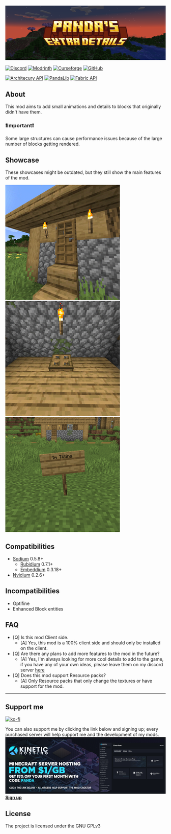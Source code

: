 ![](https://github.com/PandaDap2006/Pandas-Extra-Details/blob/master/assets_for_readme/banner.png?raw=true)

[![Discord](https://img.shields.io/discord/1021703635178115122?style=for-the-badge&logo=discord&label=Discord&labelColor=black&color=lightblue)](https://discord.gg/wjPt4vEfXb)
[![Modrinth](https://img.shields.io/modrinth/dt/RQ7OrTFx?style=for-the-badge&logo=modrinth&label=Modrinth&labelColor=black&color=green)](https://modrinth.com/mod/pandas-extra-details)
[![Curseforge](https://img.shields.io/curseforge/dt/883585?style=for-the-badge&logo=curseforge&label=Curseforge&labelColor=black&color=red)](https://www.curseforge.com/minecraft/mc-mods/pandas-extra-details)
[![GitHub](https://img.shields.io/github/license/PandaDap2006/Pandas-Extra-Details?style=for-the-badge&logo=github&label=Github&labelColor=black&color=white)](https://github.com/PandaDap2006/Pandas-Extra-Details/tree/master)

[![Architecury API](https://img.shields.io/badge/Architectury%20API-REQUIRED-1?style=for-the-badge&labelColor=black&color=gold)](https://www.curseforge.com/minecraft/mc-mods/architectury-api)
[![PandaLib](https://img.shields.io/badge/PandaLib-REQUIRED-1?style=for-the-badge&labelColor=black&color=gold)](https://www.curseforge.com/minecraft/mc-mods/pandalib)
[![Fabric API](https://img.shields.io/badge/Fabric%20API-REQUIRED%20for%20Fabric-1?style=for-the-badge&labelColor=black&color=gold)](https://www.curseforge.com/minecraft/mc-mods/fabric-api)

## About
This mod aims to add small animations and details to blocks that originally didn't have them.

### **❗Important❗**
Some large structures can cause performance issues because of the large number of blocks getting rendered.

## Showcase
These showcases might be outdated, but they still show the main features of the mod.

![Door Animation](https://github.com/PandaDap2006/Pandas-Extra-Details/blob/master/assets_for_readme/showcase_door_animation.gif?raw=true)
![Trap Door Animation](https://github.com/PandaDap2006/Pandas-Extra-Details/blob/master/assets_for_readme/showcase_trap_door_animation.gif?raw=true)
![Standing sign tilt](https://github.com/PandaDap2006/Pandas-Extra-Details/blob/master/assets_for_readme/showcase_standing_sign.png?raw=true)

## Compatibilities
* [Sodium](https://modrinth.com/mod/sodium) 0.5.8+
  * [Rubidium](https://www.curseforge.com/minecraft/mc-mods/rubidium) 0.7.1+
  * [Embeddium](https://www.curseforge.com/minecraft/mc-mods/embeddium) 0.3.18+
* [Nvidium](https://modrinth.com/mod/nvidium) 0.2.6+

## Incompatibilities
* Optifine
* Enhanced Block entities

## FAQ
* [Q] Is this mod Client side.
  * [A] Yes, this mod is a 100% client side and should only be installed on the client.
* [Q] Are there any plans to add more features to the mod in the future?
  * [A] Yes, I'm always looking for more cool details to add to the game, if you have any of your own ideas, please leave them on my discord server [here](https://discord.gg/wjPt4vEfXb)
* [Q] Does this mod support Resource packs?
  * [A] Only Resource packs that only change the textures or have support for the mod.

---
## Support me
[![ko-fi](https://ko-fi.com/img/githubbutton_sm.svg)](https://ko-fi.com/S6S0WO38H)

You can also support me by clicking the link below and signing up;
every purchased server will help support me and the development of my mods.  
![Partner Banner](https://github.com/PandaDap2006/PandaDap2006/blob/main/assets_for_readme/kinetic_hosting_banner_v2.png?raw=true)
**[Sign up](https://t.ly/B1Kui)**

## License
The project is licensed under the GNU GPLv3